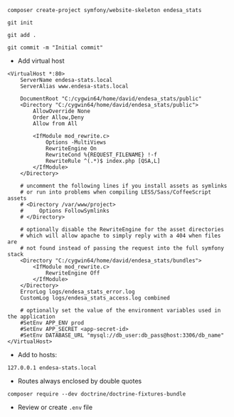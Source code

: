 ``composer create-project symfony/website-skeleton endesa_stats``

``git init``

``git add .``

``git commit -m "Initial commit"``

* Add virtual host
```
<VirtualHost *:80>
    ServerName endesa-stats.local
    ServerAlias www.endesa-stats.local

    DocumentRoot "C:/cygwin64/home/david/endesa_stats/public"
    <Directory "C:/cygwin64/home/david/endesa_stats/public">
        AllowOverride None
        Order Allow,Deny
        Allow from All

        <IfModule mod_rewrite.c>
            Options -MultiViews
            RewriteEngine On
            RewriteCond %{REQUEST_FILENAME} !-f
            RewriteRule ^(.*)$ index.php [QSA,L]
        </IfModule>
    </Directory>

    # uncomment the following lines if you install assets as symlinks
    # or run into problems when compiling LESS/Sass/CoffeeScript assets
    # <Directory /var/www/project>
    #     Options FollowSymlinks
    # </Directory>

    # optionally disable the RewriteEngine for the asset directories
    # which will allow apache to simply reply with a 404 when files are
    # not found instead of passing the request into the full symfony stack
    <Directory "C:/cygwin64/home/david/endesa_stats/bundles">
        <IfModule mod_rewrite.c>
            RewriteEngine Off
        </IfModule>
    </Directory>
    ErrorLog logs/endesa_stats_error.log
    CustomLog logs/endesa_stats_access.log combined

    # optionally set the value of the environment variables used in the application
    #SetEnv APP_ENV prod
    #SetEnv APP_SECRET <app-secret-id>
    #SetEnv DATABASE_URL "mysql://db_user:db_pass@host:3306/db_name"
</VirtualHost>
```

* Add to hosts:

``127.0.0.1 endesa-stats.local``

* Routes always enclosed by double quotes

``composer require --dev doctrine/doctrine-fixtures-bundle``

* Review or create `.env` file